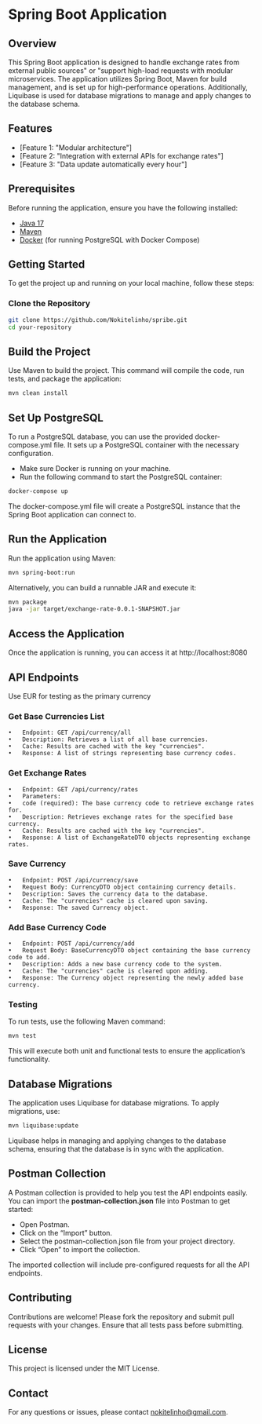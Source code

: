 # Spring Boot Application

## Overview

This Spring Boot application is designed to handle exchange rates from external public sources" or "support high-load requests with modular microservices. The application utilizes Spring Boot, Maven for build management, and is set up for high-performance operations. Additionally, Liquibase is used for database migrations to manage and apply changes to the database schema.

## Features

- [Feature 1: "Modular architecture"]
- [Feature 2: "Integration with external APIs for exchange rates"]
- [Feature 3: "Data update automatically every hour"]

## Prerequisites

Before running the application, ensure you have the following installed:

- [Java 17](https://www.oracle.com/java/technologies/javase-jdk17-downloads.html)
- [Maven](https://maven.apache.org/install.html)
- [Docker](https://www.docker.com/get-started) (for running PostgreSQL with Docker Compose)

## Getting Started

To get the project up and running on your local machine, follow these steps:

### Clone the Repository

```bash
git clone https://github.com/Nokitelinho/spribe.git
cd your-repository
```
## Build the Project

Use Maven to build the project. This command will compile the code, run tests, and package the application:

```bash
mvn clean install
```

## Set Up PostgreSQL

To run a PostgreSQL database, you can use the provided docker-compose.yml file. It sets up a PostgreSQL container with the necessary configuration.

- Make sure Docker is running on your machine.
- Run the following command to start the PostgreSQL container:

```bash
docker-compose up
```

The docker-compose.yml file will create a PostgreSQL instance that the Spring Boot application can connect to.

## Run the Application

Run the application using Maven:

```bash
mvn spring-boot:run
```

Alternatively, you can build a runnable JAR and execute it:

```bash
mvn package
java -jar target/exchange-rate-0.0.1-SNAPSHOT.jar
```

## Access the Application

Once the application is running, you can access it at http://localhost:8080 

## API Endpoints

Use EUR for testing as the primary currency

### Get Base Currencies List

	•	Endpoint: GET /api/currency/all
	•	Description: Retrieves a list of all base currencies.
	•	Cache: Results are cached with the key "currencies".
	•	Response: A list of strings representing base currency codes.

### Get Exchange Rates

	•	Endpoint: GET /api/currency/rates
	•	Parameters:
	•	code (required): The base currency code to retrieve exchange rates for.
	•	Description: Retrieves exchange rates for the specified base currency.
	•	Cache: Results are cached with the key "currencies".
	•	Response: A list of ExchangeRateDTO objects representing exchange rates.

### Save Currency

	•	Endpoint: POST /api/currency/save
	•	Request Body: CurrencyDTO object containing currency details.
	•	Description: Saves the currency data to the database.
	•	Cache: The "currencies" cache is cleared upon saving.
	•	Response: The saved Currency object.

### Add Base Currency Code

	•	Endpoint: POST /api/currency/add
	•	Request Body: BaseCurrencyDTO object containing the base currency code to add.
	•	Description: Adds a new base currency code to the system.
	•	Cache: The "currencies" cache is cleared upon adding.
	•	Response: The Currency object representing the newly added base currency.

### Testing

To run tests, use the following Maven command:

```bash
mvn test
```
This will execute both unit and functional tests to ensure the application’s functionality.

## Database Migrations

The application uses Liquibase for database migrations. To apply migrations, use:

```bash
mvn liquibase:update
```

Liquibase helps in managing and applying changes to the database schema, ensuring that the database is in sync with the application.

## Postman Collection

A Postman collection is provided to help you test the API endpoints easily. You can import the **postman-collection.json** file into Postman to get started:

- Open Postman.
- Click on the “Import” button.
- Select the postman-collection.json file from your project directory.
- Click “Open” to import the collection.

The imported collection will include pre-configured requests for all the API endpoints.

## Contributing

Contributions are welcome! Please fork the repository and submit pull requests with your changes. Ensure that all tests pass before submitting.

## License

This project is licensed under the MIT License.

## Contact

For any questions or issues, please contact nokitelinho@gmail.com.